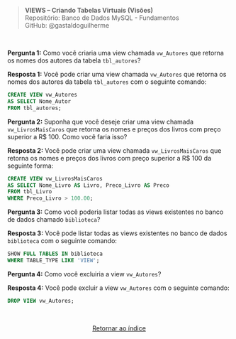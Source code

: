 > **VIEWS – Criando Tabelas Virtuais (Visões)**     
> Repositório: Banco de Dados MySQL - Fundamentos  
> GitHub: @gastaldoguilherme

&nbsp;

**Pergunta 1:** Como você criaria uma view chamada `vw_Autores` que retorna os nomes dos autores da tabela `tbl_autores`?

**Resposta 1:**
Você pode criar uma view chamada `vw_Autores` que retorna os nomes dos autores da tabela `tbl_autores` com o seguinte comando:

```sql
CREATE VIEW vw_Autores
AS SELECT Nome_Autor
FROM tbl_autores;
```

**Pergunta 2:** Suponha que você deseje criar uma view chamada `vw_LivrosMaisCaros` que retorna os nomes e preços dos livros com preço superior a R$ 100. Como você faria isso?

**Resposta 2:**
Você pode criar uma view chamada `vw_LivrosMaisCaros` que retorna os nomes e preços dos livros com preço superior a R$ 100 da seguinte forma:

```sql
CREATE VIEW vw_LivrosMaisCaros
AS SELECT Nome_Livro AS Livro, Preco_Livro AS Preco
FROM tbl_Livro
WHERE Preco_Livro > 100.00;
```

**Pergunta 3:** Como você poderia listar todas as views existentes no banco de dados chamado `biblioteca`?

**Resposta 3:**
Você pode listar todas as views existentes no banco de dados `biblioteca` com o seguinte comando:

```sql
SHOW FULL TABLES IN biblioteca
WHERE TABLE_TYPE LIKE 'VIEW';
```

**Pergunta 4:** Como você excluiria a view `vw_Autores`?

**Resposta 4:**
Você pode excluir a view `vw_Autores` com o seguinte comando:

```sql
DROP VIEW vw_Autores;
```

&nbsp;    

<div align="center">
   
[Retornar ao índice](/README.md)

</div>